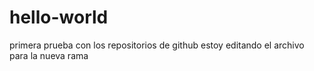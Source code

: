 # hello-world
primera prueba con los repositorios de github
estoy editando el archivo para la nueva rama
